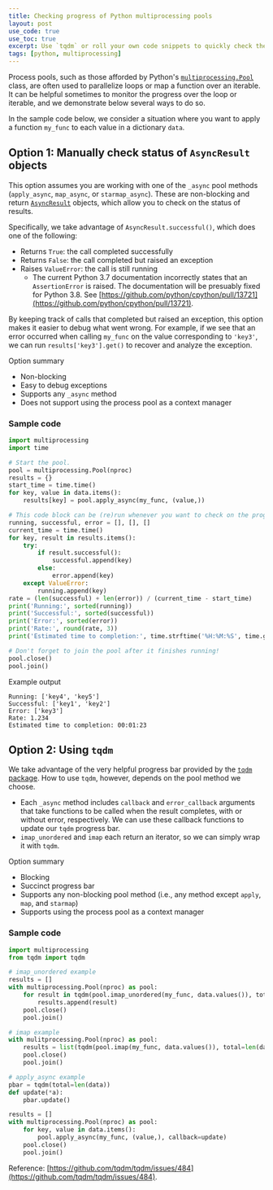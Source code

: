 ```yaml
---
title: Checking progress of Python multiprocessing pools
layout: post
use_code: true
use_toc: true
excerpt: Use `tqdm` or roll your own code snippets to quickly check the progress of your Python multiprocessing pools!
tags: [python, multiprocessing]
---
```


Process pools, such as those afforded by Python's [`multiprocessing.Pool`](https://docs.python.org/3/library/multiprocessing.html#multiprocessing.pool.Pool) class, are often used to parallelize loops or map a function over an iterable. It can be helpful sometimes to monitor the progress over the loop or iterable, and we demonstrate below several ways to do so.

In the sample code below, we consider a situation where you want to apply a function `my_func` to each value in a dictionary `data`.

## Option 1: Manually check status of `AsyncResult` objects

This option assumes you are working with one of the `_async` pool methods (`apply_async`, `map_async`, or `starmap_async`). These are non-blocking and return [`AsyncResult`](https://docs.python.org/3/library/multiprocessing.html#multiprocessing.pool.AsyncResult) objects, which allow you to check on the status of results.

Specifically, we take advantage of `AsyncResult.successful()`, which does one of the following:
- Returns `True`: the call completed successfully
- Returns `False`: the call completed but raised an exception
- Raises `ValueError`: the call is still running
  - The current Python 3.7 documentation incorrectly states that an `AssertionError` is raised. The documentation will be presuably fixed for Python 3.8. See [https://github.com/python/cpython/pull/13721](https://github.com/python/cpython/pull/13721).

By keeping track of calls that completed but raised an exception, this option makes it easier to debug what went wrong. For example, if we see that an error occurred when calling `my_func` on the value corresponding to `'key3'`, we can run `results['key3'].get()` to recover and analyze the exception.

Option summary
- Non-blocking
- Easy to debug exceptions
- Supports any `_async` method
- Does not support using the process pool as a context manager

### Sample code

```python
import multiprocessing
import time

# Start the pool.
pool = multiprocessing.Pool(nproc)
results = {}
start_time = time.time()
for key, value in data.items():
    results[key] = pool.apply_async(my_func, (value,))

# This code block can be (re)run whenever you want to check on the progress of the pool.
running, successful, error = [], [], []
current_time = time.time()
for key, result in results.items():
    try:
        if result.successful():
            successful.append(key)
        else:
            error.append(key)
    except ValueError:
        running.append(key)
rate = (len(successful) + len(error)) / (current_time - start_time)
print('Running:', sorted(running))
print('Successful:', sorted(successful))
print('Error:', sorted(error))
print('Rate:', round(rate, 3))
print('Estimated time to completion:', time.strftime('%H:%M:%S', time.gmtime(len(running) / rate)))

# Don't forget to join the pool after it finishes running!
pool.close()
pool.join()
```

Example output
```
Running: ['key4', 'key5']
Successful: ['key1', 'key2']
Error: ['key3']
Rate: 1.234
Estimated time to completion: 00:01:23
```

## Option 2: Using `tqdm`

We take advantage of the very helpful progress bar provided by the [`tqdm` package](https://github.com/tqdm/tqdm). How to use `tqdm`, however, depends on the pool method we choose.
- Each `_async` method includes `callback` and `error_callback` arguments that take functions to be called when the result completes, with or without error, respectively. We can use these callback functions to update our `tqdm` progress bar.
- `imap_unordered` and `imap` each return an iterator, so we can simply wrap it with `tqdm`.

Option summary
- Blocking
- Succinct progress bar
- Supports any non-blocking pool method (i.e., any method except `apply`, `map`, and `starmap`)
- Supports using the process pool as a context manager

### Sample code

```python
import multiprocessing
from tqdm import tqdm

# imap_unordered example
results = []
with multiprocessing.Pool(nproc) as pool:
    for result in tqdm(pool.imap_unordered(my_func, data.values()), total=len(data)):
        results.append(result)
    pool.close()
    pool.join()

# imap example
with mulitprocessing.Pool(nproc) as pool:
    results = list(tqdm(pool.imap(my_func, data.values()), total=len(data)))
    pool.close()
    pool.join()

# apply_async example
pbar = tqdm(total=len(data))
def update(*a):
    pbar.update()

results = []
with multiprocessing.Pool(nproc) as pool:
    for key, value in data.items():
        pool.apply_async(my_func, (value,), callback=update)
    pool.close()
    pool.join()
```

Reference: [https://github.com/tqdm/tqdm/issues/484](https://github.com/tqdm/tqdm/issues/484).